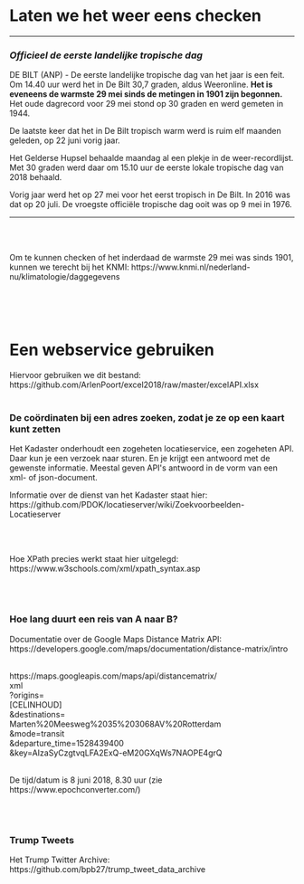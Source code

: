 
<h1>Laten we het weer eens checken</h1>
<hr>
<h3><i>Officieel de eerste landelijke tropische dag</i></h3>
<p>DE BILT (ANP) - De eerste landelijke tropische dag van het jaar is een feit. Om 14.40 uur werd het in De Bilt 30,7 graden, aldus Weeronline. <b>Het is eveneens de warmste 29 mei sinds de metingen in 1901 zijn begonnen.</b> Het oude dagrecord voor 29 mei stond op 30 graden en werd gemeten in 1944.
<p>De laatste keer dat het in De Bilt tropisch warm werd is ruim elf maanden geleden, op 22 juni vorig jaar.
<p>Het Gelderse Hupsel behaalde maandag al een plekje in de weer-recordlijst. Met 30 graden werd daar om 15.10 uur de eerste lokale tropische dag van 2018 behaald.
<p>Vorig jaar werd het op 27 mei voor het eerst tropisch in De Bilt. In 2016 was dat op 20 juli. De vroegste officiële tropische dag ooit was op 9 mei in 1976. 
<hr>
<br><br>
<p>Om te kunnen checken of het inderdaad de warmste 29 mei was sinds 1901, kunnen we terecht bij het KNMI: https://www.knmi.nl/nederland-nu/klimatologie/daggegevens
  
<br><br><br>

<h1>Een webservice gebruiken</h1>
Hiervoor gebruiken we dit bestand: https://github.com/ArlenPoort/excel2018/raw/master/excelAPI.xlsx
<br><br>

<h3>De coördinaten bij een adres zoeken, zodat je ze op een kaart kunt zetten</h3>
<p>Het Kadaster onderhoudt een zogeheten locatieservice, een zogeheten API. Daar kun je een verzoek naar sturen. En je krijgt een antwoord met de gewenste informatie. Meestal geven API's antwoord in de vorm van een xml- of json-document.
<p>Informatie over de dienst van het Kadaster staat hier: https://github.com/PDOK/locatieserver/wiki/Zoekvoorbeelden-Locatieserver

<br><br>

<p>Hoe XPath precies werkt staat hier uitgelegd: 
<br>https://www.w3schools.com/xml/xpath_syntax.asp

<br><br>
<h3>Hoe lang duurt een reis van A naar B?</h3>
<p>Documentatie over de Google Maps Distance Matrix API:
<br>https://developers.google.com/maps/documentation/distance-matrix/intro
<br><br>

<p>https://maps.googleapis.com/maps/api/distancematrix/
<br>xml
<br>?origins=
<br>[CELINHOUD]
<br>&destinations=
<br>Marten%20Meesweg%2035%203068AV%20Rotterdam
<br>&mode=transit
<br>&departure_time=1528439400
<br>&key=AIzaSyCzgtvqLFA2ExQ-eM20GXqWs7NAOPE4grQ
<br><br>
<p>De tijd/datum is 8 juni 2018, 8.30 uur (zie https://www.epochconverter.com/)


<br><br>
<h3>Trump Tweets</h3>
<p>Het Trump Twitter Archive: https://github.com/bpb27/trump_tweet_data_archive
